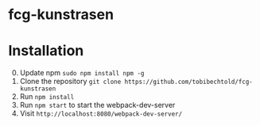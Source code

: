 # fcg-kunstrasen

Installation
=====
0. Update npm ```sudo npm install npm -g```
1. Clone the repository
```git clone https://github.com/tobibechtold/fcg-kunstrasen```
2. Run `npm install` 
3. Run `npm start` to start the webpack-dev-server
4. Visit `http://localhost:8080/webpack-dev-server/`
